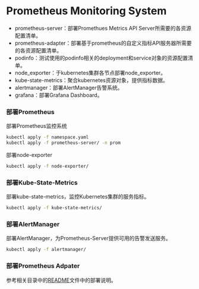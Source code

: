# Prometheus Monitoring System

- prometheus-server：部署Promethues Metrics API Server所需要的各资源配置清单。
- prometheus-adapter：部署基于prometheus的自定义指标API服务器所需要的各资源配置清单。
- podinfo：测试使用的podinfo相关的deployment和service对象的资源配置清单。
- node_exporter：于kubernetes集群各节点部署node_exporter。
- kube-state-metrics：聚合kubernetes资源对象，提供指标数据。
- alertmanager：部署AlertManager告警系统。
- grafana：部署Grafana Dashboard。

### 部署Prometheus

部署Prometheus监控系统

```bash
kubectl apply -f namespace.yaml
kubectl apply -f prometheus-server/ -n prom
```

部署node-exporter

```bash
kubectl apply -f node-exporter/
```

### 部署Kube-State-Metrics

部署kube-state-metrics，监控Kubernetes集群的服务指标。

```bash
kubectl apply -f kube-state-metrics/
```

### 部署AlertManager

部署AlertManager，为Prometheus-Server提供可用的告警发送服务。

```bash
kubectl apply -f alertmanager/
```

### 部署Prometheus Adpater

参考相关目录中的[README](prometheus-adpater/README.md)文件中的部署说明。

